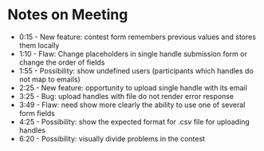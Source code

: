 # Notes on Meeting

- 0:15 - New feature: contest form remembers previous values and stores them locally
- 1:10 - Flaw: Change placeholders in single handle submission form or change the order of fields
- 1:55 - Possibility: show undefined users (participants which handles do not map to emails)
- 2:25 - New feature: opportunity to upload single handle with its email
- 3:25 - Bug: upload handles with file do not render error response
- 3:49 - Flaw: need show more clearly the ability to use one of several form fields
- 4:25 - Possibility: show the expected format for .csv file for uploading handles
- 6:20 - Possibility: visually divide problems in the contest
